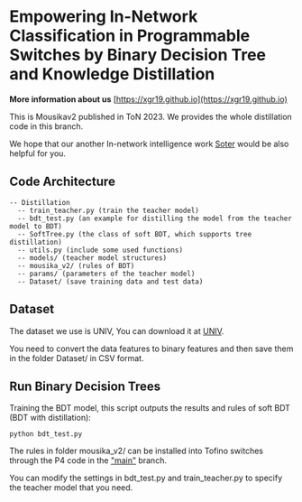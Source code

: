 # Empowering In-Network Classification in Programmable Switches by Binary Decision Tree and Knowledge Distillation
**More information about us** [https://xgr19.github.io](https://xgr19.github.io)  

This is Mousikav2 published in ToN 2023. We provides the whole distillation code in this branch.

We hope that our another In-network intelligence work [Soter](https://github.com/xgr19/Soter) would be also helpful for you.

## Code Architecture
```
-- Distillation
  -- train_teacher.py (train the teacher model)
  -- bdt_test.py (an example for distilling the model from the teacher model to BDT)
  -- SoftTree.py (the class of soft BDT, which supports tree distillation)
  -- utils.py (include some used functions)
  -- models/ (teacher model structures)
  -- mousika_v2/ (rules of BDT)
  -- params/ (parameters of the teacher model)
  -- Dataset/ (save training data and test data)
```

## Dataset
The dataset we use is UNIV, You can download it at [UNIV](https://pages.cs.wisc.edu/~tbenson/IMC10_Data.html).

You need to convert the data features to binary features and then save them in the folder Dataset/ in CSV format.

## Run Binary Decision Trees
Training the BDT model, this script outputs the results and rules of soft BDT (BDT with distillation):
```
python bdt_test.py
```

The rules in folder mousika_v2/ can be installed into Tofino switches through the P4 code in the ["main"](https://github.com/xgr19/Mousika/tree/main) branch.

You can modify the settings in bdt_test.py and train_teacher.py to specify the teacher model that you need.
